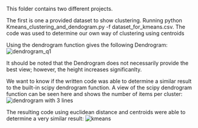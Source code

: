 This folder contains two different projects. 

The first is one a provided dataset to show clustering. Running python Kmeans_clustering_and_dendogram.py -f dataset_for_kmeans.csv.
The code was used to determine our own way of clustering using centroids 

Using the dendrogram function gives the following Dendrogram: 
![dendrogram_q1](https://user-images.githubusercontent.com/38801847/52526779-58e5a780-2c8c-11e9-9dce-8e5797c52474.jpg)

It should be noted that the Dendrogram does not necessarily provide the best view; however, the height increases significanlty.

We want to know if the written code was able to determine a similar result to the built-in scipy dendrogram function. 
A view of the scipy dendrogram function can be seen here and shows the number of items per cluster:
![dendrogram with 3 lines](https://user-images.githubusercontent.com/38801847/52526790-77e43980-2c8c-11e9-9a8c-30e07c25369e.jpg)

The resulting code using euclidean distance and centroids were able to determine a very similar result:
![kmeans](https://user-images.githubusercontent.com/38801847/52526935-6dc33a80-2c8e-11e9-8d35-ee8d3f4ef266.PNG)

